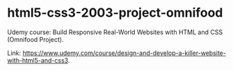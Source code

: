 # html5-css3-2003-project-omnifood

Udemy course: Build Responsive Real-World Websites with HTML and CSS (Omnifood Project).

Link: https://www.udemy.com/course/design-and-develop-a-killer-website-with-html5-and-css3.
